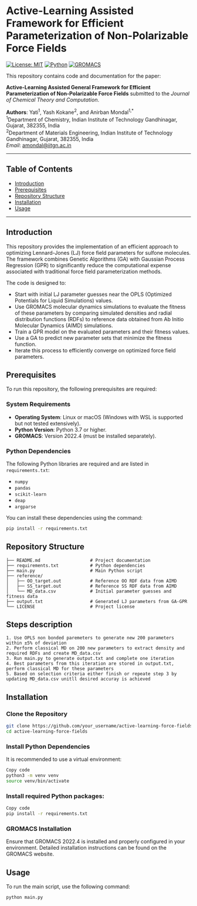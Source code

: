 # Active-Learning Assisted Framework for Efficient Parameterization of Non-Polarizable Force Fields

[![License: MIT](https://img.shields.io/badge/License-MIT-blue.svg)](https://opensource.org/licenses/MIT)
[![Python](https://img.shields.io/badge/Python-3.7%2B-green.svg)](https://www.python.org/)
[![GROMACS](https://img.shields.io/badge/GROMACS-2022.4-blue.svg)](http://www.gromacs.org/)

This repository contains code and documentation for the paper:

**Active-Learning Assisted General Framework for Efficient Parameterization of Non-Polarizable Force Fields** submitted to the *Journal of Chemical Theory and Computation*.

**Authors**: Yati<sup>1</sup>, Yash Kokane<sup>2</sup>, and Anirban Mondal<sup>1,*</sup>  
<sup>1</sup>Department of Chemistry, Indian Institute of Technology Gandhinagar, Gujarat, 382355, India  
<sup>2</sup>Department of Materials Engineering, Indian Institute of Technology Gandhinagar, Gujarat, 382355, India  
*Email*: [amondal@iitgn.ac.in](mailto:amondal@iitgn.ac.in)

---

## Table of Contents

- [Introduction](#introduction)
- [Prerequisites](#prerequisites)
- [Repository Structure](#repository-structure)
- [Installation](#installation)
- [Usage](#usage)

---

## Introduction

This repository provides the implementation of an efficient approach to optimizing Lennard-Jones (LJ) force field parameters for sulfone molecules. The framework combines Genetic Algorithms (GA) with Gaussian Process Regression (GPR) to significantly reduce the computational expense associated with traditional force field parameterization methods.

The code is designed to:

- Start with initial LJ parameter guesses near the OPLS (Optimized Potentials for Liquid Simulations) values.
- Use GROMACS molecular dynamics simulations to evaluate the fitness of these parameters by comparing simulated densities and radial distribution functions (RDFs) to reference data obtained from Ab Initio Molecular Dynamics (AIMD) simulations.
- Train a GPR model on the evaluated parameters and their fitness values.
- Use a GA to predict new parameter sets that minimize the fitness function.
- Iterate this process to efficiently converge on optimized force field parameters.

## Prerequisites

To run this repository, the following prerequisites are required:

### System Requirements
- **Operating System**: Linux or macOS (Windows with WSL is supported but not tested extensively).
- **Python Version**: Python 3.7 or higher.
- **GROMACS**: Version 2022.4 (must be installed separately).

### Python Dependencies
The following Python libraries are required and are listed in `requirements.txt`:
- `numpy`
- `pandas`
- `scikit-learn`
- `deap`
- `argparse`

You can install these dependencies using the command:
```bash
pip install -r requirements.txt
```
## Repository Structure

```plaintext
├── README.md                   # Project documentation
├── requirements.txt            # Python dependencies
├── main.py                     # Main Python script
├── reference/
│   ├── OO_target.out           # Reference OO RDF data from AIMD
│   ├── SS_target.out           # Reference SS RDF data from AIMD
│   └── MD_data.csv             # Initial parameter guesses and fitness data
├── output.txt                  # Generated LJ parameters from GA-GPR
└── LICENSE                     # Project license
```
## Steps description

```plaintext
1. Use OPLS non bonded paremeters to generate new 200 parameters within ±5% of deviation
2. Perform classical MD on 200 new parameters to extract density and required RDFs and create MD_data.csv
3. Run main.py to generate output.txt and complete one iteration
4. Best parameters from this iteration are stored in output.txt, perform classical MD for these parameters
5. Based on selection criteria either finish or repeate step 3 by updating MD_data.csv unitll desired accuray is achieved
```

## Installation

### Clone the Repository
```bash
git clone https://github.com/your_username/active-learning-force-fields.git
cd active-learning-force-fields
```

### Install Python Dependencies
It is recommended to use a virtual environment:

```bash
Copy code
python3 -m venv venv
source venv/bin/activate
```
### Install required Python packages:
```bash
Copy code
pip install -r requirements.txt
```
### GROMACS Installation
Ensure that GROMACS 2022.4 is installed and properly configured in your environment. Detailed installation instructions can be found on the GROMACS website.
## Usage

To run the main script, use the following command:

```bash
python main.py
```
